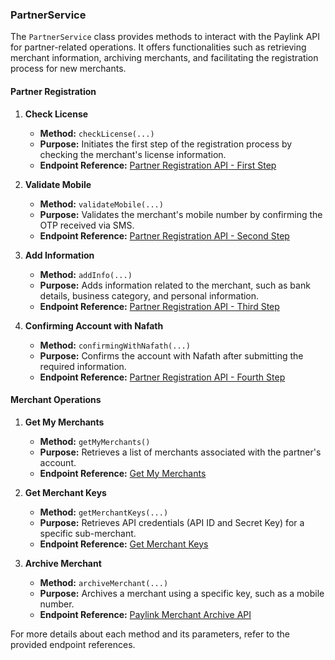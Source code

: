 ### PartnerService

The `PartnerService` class provides methods to interact with the Paylink API for partner-related operations. It offers functionalities such as retrieving merchant information, archiving merchants, and facilitating the registration process for new merchants.

#### Partner Registration

1. **Check License**

   - **Method:** `checkLicense(...)`
   - **Purpose:** Initiates the first step of the registration process by checking the merchant's license information.
   - **Endpoint Reference:** [Partner Registration API - First Step](https://paylinksa.readme.io/docs/partner-registration-api#first-step-check-license)

2. **Validate Mobile**

   - **Method:** `validateMobile(...)`
   - **Purpose:** Validates the merchant's mobile number by confirming the OTP received via SMS.
   - **Endpoint Reference:** [Partner Registration API - Second Step](https://paylinksa.readme.io/docs/partner-registration-api#second-step-validate-mobile)

3. **Add Information**

   - **Method:** `addInfo(...)`
   - **Purpose:** Adds information related to the merchant, such as bank details, business category, and personal information.
   - **Endpoint Reference:** [Partner Registration API - Third Step](https://paylinksa.readme.io/docs/partner-registration-api#third-step-add-information-for-bank-and-merchant)

4. **Confirming Account with Nafath**
   - **Method:** `confirmingWithNafath(...)`
   - **Purpose:** Confirms the account with Nafath after submitting the required information.
   - **Endpoint Reference:** [Partner Registration API - Fourth Step](https://paylinksa.readme.io/docs/partner-registration-api#fourth-step-confirming-account-with-nafath)

#### Merchant Operations

1. **Get My Merchants**

   - **Method:** `getMyMerchants()`
   - **Purpose:** Retrieves a list of merchants associated with the partner's account.
   - **Endpoint Reference:** [Get My Merchants](https://paylinksa.readme.io/docs/paylink-partner-api-get-my-merchants)

2. **Get Merchant Keys**

   - **Method:** `getMerchantKeys(...)`
   - **Purpose:** Retrieves API credentials (API ID and Secret Key) for a specific sub-merchant.
   - **Endpoint Reference:** [Get Merchant Keys](https://paylinksa.readme.io/docs/paylink-partner-api-get-merchant-keys)

3. **Archive Merchant**
   - **Method:** `archiveMerchant(...)`
   - **Purpose:** Archives a merchant using a specific key, such as a mobile number.
   - **Endpoint Reference:** [Paylink Merchant Archive API](https://paylinksa.readme.io/docs/paylink-merchant-archive-api)

For more details about each method and its parameters, refer to the provided endpoint references.
